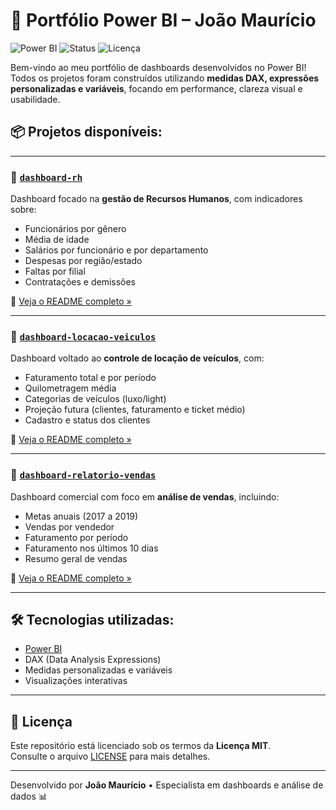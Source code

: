 # 🎯 Portfólio Power BI – João Maurício

![Power BI](https://img.shields.io/badge/Feito%20com-Power%20BI-F2C811?logo=power-bi&logoColor=white)
![Status](https://img.shields.io/badge/Projetos-3%20Dashboards-blue)
![Licença](https://img.shields.io/badge/Licença-MIT-green)

Bem-vindo ao meu portfólio de dashboards desenvolvidos no Power BI!  
Todos os projetos foram construídos utilizando **medidas DAX, expressões personalizadas e variáveis**, focando em performance, clareza visual e usabilidade.

## 📦 Projetos disponíveis:

---

### 📁 [`dashboard-rh`](./rh)

Dashboard focado na **gestão de Recursos Humanos**, com indicadores sobre:

- Funcionários por gênero
- Média de idade
- Salários por funcionário e por departamento
- Despesas por região/estado
- Faltas por filial
- Contratações e demissões

🔎 [Veja o README completo »](./rh/README.md)

---

### 📁 [`dashboard-locacao-veiculos`](./dashboard-locacao-veiculos)

Dashboard voltado ao **controle de locação de veículos**, com:

- Faturamento total e por período
- Quilometragem média
- Categorias de veículos (luxo/light)
- Projeção futura (clientes, faturamento e ticket médio)
- Cadastro e status dos clientes

🔎 [Veja o README completo »](./dashboard-locacao-veiculos/README.md)

---

### 📁 [`dashboard-relatorio-vendas`](./dashboard-relatorio-vendas)

Dashboard comercial com foco em **análise de vendas**, incluindo:

- Metas anuais (2017 a 2019)
- Vendas por vendedor
- Faturamento por período
- Faturamento nos últimos 10 dias
- Resumo geral de vendas

🔎 [Veja o README completo »](./dashboard-relatorio-vendas/README.md)

---

## 🛠️ Tecnologias utilizadas:

- [Power BI](https://powerbi.microsoft.com)
- DAX (Data Analysis Expressions)
- Medidas personalizadas e variáveis
- Visualizações interativas

---

## 📄 Licença

Este repositório está licenciado sob os termos da **Licença MIT**.  
Consulte o arquivo [LICENSE](./LICENSE) para mais detalhes.

---

Desenvolvido por **João Maurício** • Especialista em dashboards e análise de dados 📊


